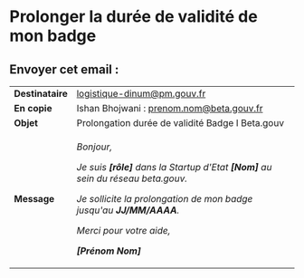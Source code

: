 # Prolonger la durée de validité de mon badge

## Envoyer cet email :

|                  |                                                                                                                                                                                                                                                                                                                                      |
| ---------------- | ------------------------------------------------------------------------------------------------------------------------------------------------------------------------------------------------------------------------------------------------------------------------------------------------------------------------------------ |
| **Destinataire** | logistique-dinum@pm.gouv.fr                                                                                                                                                                                                                                                                                                          |
| **En copie**     | Ishan Bhojwani : prenom.nom@beta.gouv.fr                                                                                                                                                                                                                                                                                             |
| **Objet**        | Prolongation durée de validité Badge I Beta.gouv                                                                                                                                                                                                                                                                                     |
| **Message**      | <p><em>Bonjour,</em></p><p><em>Je suis <strong>[rôle]</strong> dans la Startup d'Etat <strong>[Nom]</strong> au sein du réseau beta.gouv.</em></p><p><em>Je sollicite la prolongation de mon badge jusqu'au <strong>JJ/MM/AAAA</strong>.</em></p><p><em>Merci pour votre aide,</em></p><p><em><strong>[Prénom Nom]</strong></em></p> |
